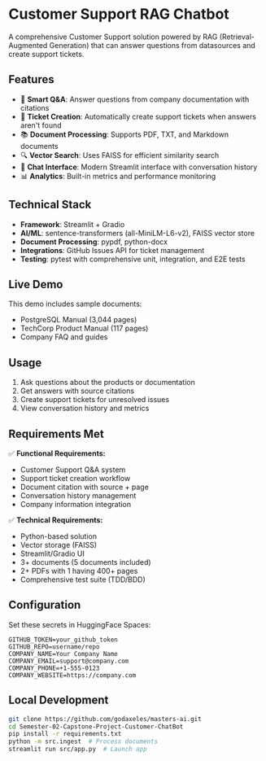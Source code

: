 # Customer Support RAG Chatbot

A comprehensive Customer Support solution powered by RAG (Retrieval-Augmented Generation) that can answer questions from datasources and create support tickets.

## Features

- 🤖 **Smart Q&A**: Answer questions from company documentation with citations
- 🎫 **Ticket Creation**: Automatically create support tickets when answers aren't found
- 📚 **Document Processing**: Supports PDF, TXT, and Markdown documents
- 🔍 **Vector Search**: Uses FAISS for efficient similarity search
- 💬 **Chat Interface**: Modern Streamlit interface with conversation history
- 📊 **Analytics**: Built-in metrics and performance monitoring

## Technical Stack

- **Framework**: Streamlit + Gradio
- **AI/ML**: sentence-transformers (all-MiniLM-L6-v2), FAISS vector store
- **Document Processing**: pypdf, python-docx
- **Integrations**: GitHub Issues API for ticket management
- **Testing**: pytest with comprehensive unit, integration, and E2E tests

## Live Demo

This demo includes sample documents:
- PostgreSQL Manual (3,044 pages)
- TechCorp Product Manual (117 pages)  
- Company FAQ and guides

## Usage

1. Ask questions about the products or documentation
2. Get answers with source citations
3. Create support tickets for unresolved issues
4. View conversation history and metrics

## Requirements Met

✅ **Functional Requirements:**
- Customer Support Q&A system
- Support ticket creation workflow
- Document citation with source + page
- Conversation history management
- Company information integration

✅ **Technical Requirements:**
- Python-based solution
- Vector storage (FAISS)
- Streamlit/Gradio UI
- 3+ documents (5 documents included)
- 2+ PDFs with 1 having 400+ pages
- Comprehensive test suite (TDD/BDD)

## Configuration

Set these secrets in HuggingFace Spaces:

```
GITHUB_TOKEN=your_github_token
GITHUB_REPO=username/repo
COMPANY_NAME=Your Company Name
COMPANY_EMAIL=support@company.com
COMPANY_PHONE=+1-555-0123
COMPANY_WEBSITE=https://company.com
```

## Local Development

```bash
git clone https://github.com/godaxeles/masters-ai.git
cd Semester-02-Capstone-Project-Customer-ChatBot
pip install -r requirements.txt
python -m src.ingest  # Process documents
streamlit run src/app.py  # Launch app
```
